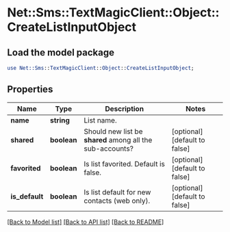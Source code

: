 # Net::Sms::TextMagicClient::Object::CreateListInputObject

## Load the model package
```perl
use Net::Sms::TextMagicClient::Object::CreateListInputObject;
```

## Properties
Name | Type | Description | Notes
------------ | ------------- | ------------- | -------------
**name** | **string** | List name. | 
**shared** | **boolean** | Should new list be **shared** among all the sub-accounts? | [optional] [default to false]
**favorited** | **boolean** | Is list favorited. Default is false. | [optional] [default to false]
**is_default** | **boolean** | Is list default for new contacts (web only). | [optional] [default to false]

[[Back to Model list]](../README.md#documentation-for-models) [[Back to API list]](../README.md#documentation-for-api-endpoints) [[Back to README]](../README.md)


